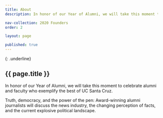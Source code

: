```yaml
---
title: About
description: In honor of our Year of Alumni, we will take this moment to celebrate alumni and faculty who exemplify the best of UC Santa Cruz

nav-collection: 2020 Founders
order: 2

layout: page

published: true
---
```

{: .underline}
## {{ page.title }}

In honor of our Year of Alumni, we will take this moment to celebrate alumni and faculty who exemplify the best of UC Santa Cruz.

Truth, democracy, and the power of the pen: Award-winning alumni journalists will discuss the news industry, the changing perception of facts, and the current explosive political landscape.

